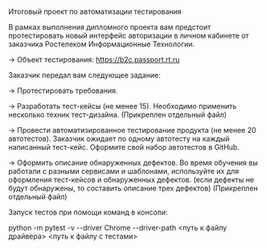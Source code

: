 Итоговый проект по автоматизации тестирования

В рамках выполнения дипломного проекта вам предстоит протестировать новый интерфейс авторизации в личном кабинете от заказчика Ростелеком Информационные Технологии.

→ Объект тестирования: https://b2c.passport.rt.ru

Заказчик передал вам следующее задание:

→ Протестировать требования.

→ Разработать тест-кейсы (не менее 15). Необходимо применить несколько техник тест-дизайна. (Прикреплен отдельный файл)

→ Провести автоматизированное тестирование продукта (не менее 20 автотестов). Заказчик ожидает по одному автотесту на каждый написанный тест-кейс. Оформите свой набор автотестов в GitHub.

→ Оформить описание обнаруженных дефектов. Во время обучения вы работали с разными сервисами и шаблонами, используйте их для оформления тест-кейсов и обнаруженных дефектов. (если дефекты не будут обнаружены, то составить описание трех дефектов) (Прикреплен отдельный файл)

Запуск тестов при помощи команд в консоли:

python -m pytest -v --driver Chrome --driver-path <путь к файлу драйвера> <путь к файлу с тестами>
